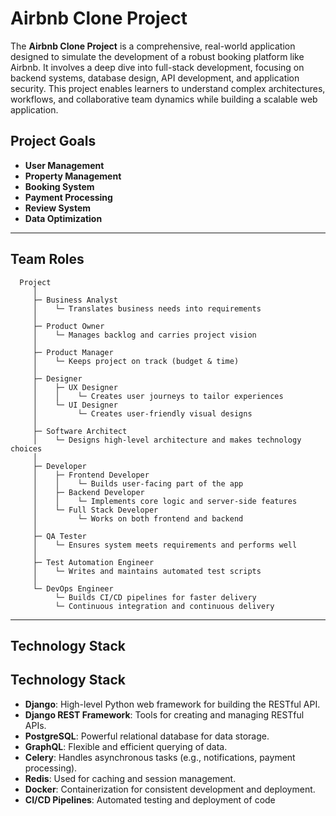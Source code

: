# Airbnb Clone Project

The **Airbnb Clone Project** is a comprehensive, real-world application designed to simulate the development of a robust booking platform like Airbnb. It involves a deep dive into full-stack development, focusing on backend systems, database design, API development, and application security. This project enables learners to understand complex architectures, workflows, and collaborative team dynamics while building a scalable web application.

## Project Goals

- **User Management**
- **Property Management**
- **Booking System**
- **Payment Processing**
- **Review System**
- **Data Optimization**

---

## Team Roles

```
  Project
     │
     ├─ Business Analyst
     │    └─ Translates business needs into requirements
     │
     ├─ Product Owner
     │    └─ Manages backlog and carries project vision
     │
     ├─ Product Manager
     │    └─ Keeps project on track (budget & time)
     │
     ├─ Designer
     │    ├─ UX Designer
     │    │    └─ Creates user journeys to tailor experiences
     │    └─ UI Designer
     │         └─ Creates user-friendly visual designs
     │
     ├─ Software Architect
     │    └─ Designs high-level architecture and makes technology choices
     │
     ├─ Developer
     │    ├─ Frontend Developer
     │    │    └─ Builds user-facing part of the app
     │    ├─ Backend Developer
     │    │    └─ Implements core logic and server-side features
     │    └─ Full Stack Developer
     │         └─ Works on both frontend and backend
     │
     ├─ QA Tester
     │    └─ Ensures system meets requirements and performs well
     │
     ├─ Test Automation Engineer
     │    └─ Writes and maintains automated test scripts
     │
     └─ DevOps Engineer
          └─ Builds CI/CD pipelines for faster delivery
          └─ Continuous integration and continuous delivery
```

---

## Technology Stack

## Technology Stack

- **Django**: High-level Python web framework for building the RESTful API.
- **Django REST Framework**: Tools for creating and managing RESTful APIs.
- **PostgreSQL**: Powerful relational database for data storage.
- **GraphQL**: Flexible and efficient querying of data.
- **Celery**: Handles asynchronous tasks (e.g., notifications, payment processing).
- **Redis**: Used for caching and session management.
- **Docker**: Containerization for consistent development and deployment.
- **CI/CD Pipelines**: Automated testing and deployment of code

